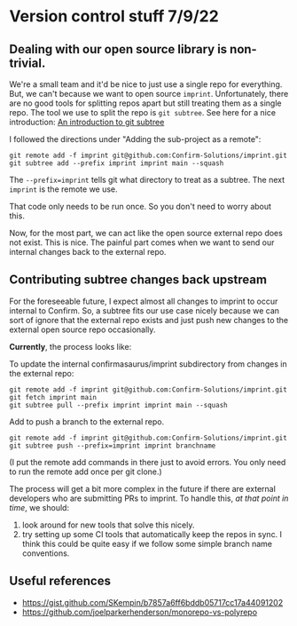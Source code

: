 # Version control stuff 7/9/22

## Dealing with our open source library is non-trivial.

We're a small team and it'd be nice to just use a single repo for everything. But, we can't because we want to open source `imprint`. Unfortunately, there are no good tools for splitting repos apart but still treating them as a single repo. The tool we use to split the repo is `git subtree`. See here for a nice introduction:
[An introduction to git subtree](https://www.atlassian.com/git/tutorials/git-subtree)

I followed the directions under "Adding the sub-project as a remote":

```
git remote add -f imprint git@github.com:Confirm-Solutions/imprint.git
git subtree add --prefix imprint imprint main --squash
```
The `--prefix=imprint` tells git what directory to treat as a subtree. The next `imprint` is the remote we use. 

That code only needs to be run once. So you don't need to worry about this.

Now, for the most part, we can act like the open source external repo does not exist. This is nice. The painful part comes when we want to send our internal changes back to the external repo.
## Contributing subtree changes back upstream

For the foreseeable future, I expect almost all changes to imprint to occur internal to Confirm. So, a subtree fits our use case nicely because we can sort of ignore that the external repo exists and just push new changes to the external open source repo occasionally.

**Currently**, the process looks like:

To update the internal confirmasaurus/imprint subdirectory from changes in the external repo:
```
git remote add -f imprint git@github.com:Confirm-Solutions/imprint.git
git fetch imprint main
git subtree pull --prefix imprint imprint main --squash
```

Add to push a branch to the external repo.
```
git remote add -f imprint git@github.com:Confirm-Solutions/imprint.git
git subtree push --prefix=imprint imprint branchname
```

(I put the remote add commands in there just to avoid errors. You only need to run the remote add once per git clone.)

The process will get a bit more complex in the future if there are external developers who are submitting PRs to imprint. To handle this, *at that point in time*, we should:

1. look around for new tools that solve this nicely.
2. try setting up some CI tools that automatically keep the repos in sync. I think this could be quite easy if we follow some simple branch name conventions. 

## Useful references

* https://gist.github.com/SKempin/b7857a6ff6bddb05717cc17a44091202
* https://github.com/joelparkerhenderson/monorepo-vs-polyrepo